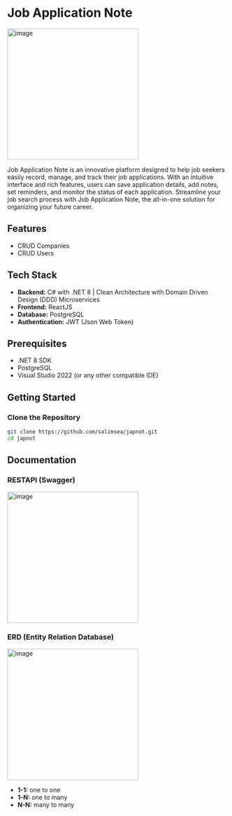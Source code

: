 # Job Application Note

<img width="300" alt="image" src="https://github.com/salimsea/japnot/assets/49223890/c6c2b66c-d9bb-4e08-b79a-beaed970df5d">

Job Application Note is an innovative platform designed to help job seekers easily record, manage, and track their job applications. With an intuitive interface and rich features, users can save application details, add notes, set reminders, and monitor the status of each application. Streamline your job search process with Job Application Note, the all-in-one solution for organizing your future career.

## Features

- CRUD Companies
- CRUD Users

## Tech Stack

- **Backend:** C# with .NET 8 | Clean Architecture with Domain Driven Design (DDD) Microservices
- **Frontend:** ReactJS
- **Database:** PostgreSQL
- **Authentication:** JWT (Json Web Token)

## Prerequisites

- .NET 8 SDK
- PostgreSQL
- Visual Studio 2022 (or any other compatible IDE)

## Getting Started

### Clone the Repository

```bash
git clone https://github.com/salimsea/japnot.git
cd japnot

```
## Documentation
### RESTAPI (Swagger)
<img width="300" alt="image" src="https://github.com/salimsea/japnot/assets/49223890/d0417da9-5e55-4124-9561-0ae6c7f8d66e">

### ERD (Entity Relation Database)
<img width="300" alt="image" src="https://github.com/salimsea/japnot/assets/49223890/889d0f79-6e4f-42ad-895c-af01933c90cb">

- **1-1:** one to one
- **1-N:** one to many
- **N-N:** many to many
